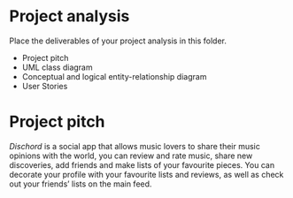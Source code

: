 # Project analysis

Place the deliverables of your project analysis in this folder.

- Project pitch
- UML class diagram
- Conceptual and logical entity-relationship diagram
- User Stories

# Project pitch

*Dischord* is a social app that allows music lovers to share their music opinions with the world, you can review and rate music, share new discoveries, add friends and make lists of your favourite pieces. You can decorate your profile with your favourite lists and reviews, as well as check out your friends’ lists on the main feed. 




